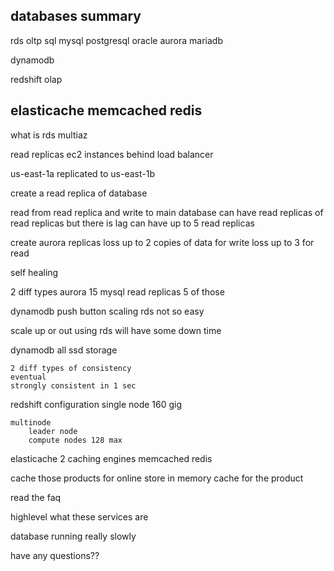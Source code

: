 databases summary
------------------------------

rds
     oltp 
sql 
mysql 
postgresql 
oracle 
aurora
mariadb 

dynamodb 

redshift 
olap

elasticache
memcached
redis
------------------------------

what is 
rds 
multiaz

read replicas 
ec2 instances behind load balancer 

us-east-1a
replicated to us-east-1b

create a read replica of database 

read from read replica and write to main database 
    can have read replicas of read replicas but there is lag 
    can have up to 5 read replicas 

create aurora replicas 
    loss up to 2 copies of data for write 
    loss up to 3 for read 

self healing 

2 diff types 
    aurora 15 
    mysql read replicas 5 of those 

dynamodb push button scaling 
rds not so easy 

scale up or out 
    using rds will have some down time 

dynamodb 
    all ssd storage 

    2 diff types of consistency 
    eventual
    strongly consistent in 1 sec 

redshift configuration 
    single node 
        160 gig 

    multinode 
        leader node 
        compute nodes 128 max

elasticache
2 caching engines
memcached
redis 

cache those products for online store 
in memory cache for the product 

read the faq 

highlevel what these services are 

database running really slowly

have any questions??
